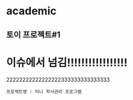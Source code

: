 # academic
## 토이 프로젝트#1
# 이슈에서 넘김!!!!!!!!!!!!!!!!!
22222222222222222333333333333333
```dddd
프로젝트명 : 미니 학사관리 프로그램
```
